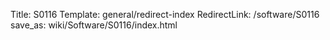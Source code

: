 Title: S0116
Template: general/redirect-index
RedirectLink: /software/S0116
save_as: wiki/Software/S0116/index.html